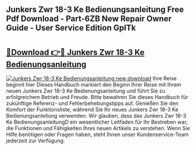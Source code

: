 ## Junkers Zwr 18-3 Ke Bedienungsanleitung Free Pdf Download - Part-6ZB New Repair Owner Guide - User Service Edition GplTk

# <h2><a href="http://df1kwk.blite.top/?on=Junkers+Zwr+18-3+Ke+Bedienungsanleitung">🔗Download 👉🔴 Junkers Zwr 18-3 Ke Bedienungsanleitung</a></h2>

[![Junkers Zwr 18-3 Ke Bedienungsanleitung new download](https://i.imgur.com/lujVjoI.png)](http://df1kwk.blite.top/?on=Junkers+Zwr+18-3+Ke+Bedienungsanleitung)
Ihre Reise beginnt hier Dieses Handbuch markiert den Beginn Ihrer Reise mit Ihrem neuen Junkers Zwr 18-3 Ke Bedienungsanleitung und führt Sie zu erfolgreichem Betrieb und Freude. Bitte bewahren Sie dieses Handbuch für zukünftige Referenz- und Fehlerbehebungstipps auf. Genießen Sie den Komfort der Funktionsliste, während Sie Ihr neues Junkers Zwr 18-3 Ke Bedienungsanleitung verwenden. Wir glauben, dass das Junkers Zwr 18-3 Ke BedienungsanleitungD ein wesentlicher Leitfaden für Ihr Bestreben war, die Funktionen und Fähigkeiten Ihres neuen Artikels zu verstehen. Wenn Sie Hilfe benötigen oder Fragen haben, steht Ihnen unser Kundenservice-Team jederzeit zur Verfügung.
